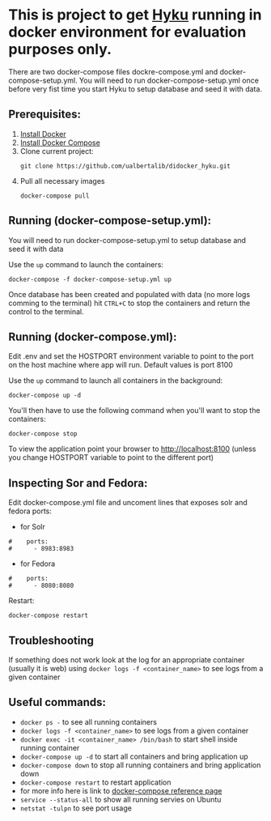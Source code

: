 # This is project to get [Hyku](https://github.com/projecthydra-labs/hyku.git) running in docker environment for evaluation purposes only.


There are two docker-compose files dockre-compose.yml and docker-compose-setup.yml.
You will need to run docker-compose-setup.yml once before very fist time you start Hyku to setup database and
seed it with data.

## Prerequisites:

  1. [Install Docker](https://docs.docker.com/engine/installation/)
  2. [Install Docker Compose](https://docs.docker.com/compose/install/)
  3. Clone current project:
     ```shell
     git clone https://github.com/ualbertalib/didocker_hyku.git
     ```
  5. Pull all necessary images
     ```shell
     docker-compose pull
     ```

## Running (docker-compose-setup.yml):

You will need to run docker-compose-setup.yml to setup database and seed it with data

Use the `up` command to launch the containers:

```shell
docker-compose -f docker-compose-setup.yml up
```

Once database has been created and populated with data (no more logs comming to the terminal)
hit `CTRL+C` to stop the containers and return the control to the terminal.


## Running (docker-compose.yml):

Edit .env and set the HOSTPORT environment variable to point to the port on the host machine where app will run.
Default values is port 8100


Use the `up` command to launch all containers in the background:

```shell
docker-compose up -d
```

You'll then have to use the following command when you'll want to stop the
containers:

```shell
docker-compose stop
```

To view the application point your browser to [http://localhost:8100](http://localhost:8100)
(unless you change HOSTPORT variable to point to the different port)


## Inspecting Sor and Fedora:

Edit docker-compose.yml file and uncoment lines that exposes solr and fedora ports:

- for Solr
```
#    ports:
#      - 8983:8983
```

- for Fedora
```
#    ports:
#      - 8080:8080
```


Restart:

```shell
docker-compose restart
```

## Troubleshooting

If something does not work look at the log for an appropriate container (usually it is web)
using `docker logs -f <container_name>` to see logs from a given container


## Useful commands:

 * `docker ps -`                                 to see all running containers
 * `docker logs -f <container_name>`             to see logs from a given container
 * `docker exec -it <container_name> /bin/bash`  to start shell inside running container
 * `docker-compose up -d`                        to start all containers and bring application up
 * `docker-compose down`                         to stop all running containers and bring application down
 * `docker-compose restart`                      to restart application
 *  for more info here is link to [docker-compose reference page](https://docs.docker.com/compose/reference/)
 * `service --status-all`                        to show all running servies on Ubuntu
 * `netstat -tulpn`                              to see port usage


